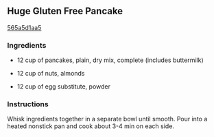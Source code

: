 ## Huge Gluten Free Pancake

[565a5d1aa5](http://www.food.com/recipe/huge-gluten-free-pancake-294878)

### Ingredients

 - 12 cup of pancakes, plain, dry mix, complete (includes buttermilk)

 - 12 cup of nuts, almonds

 - 12 cup of egg substitute, powder

### Instructions

Whisk ingredients together in a separate bowl until smooth. Pour into a heated nonstick pan and cook about 3-4 min on each side.